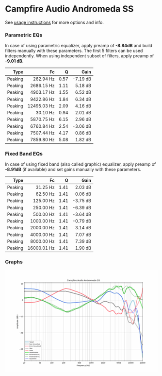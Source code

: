 # Campfire Audio Andromeda SS
See [usage instructions](https://github.com/jaakkopasanen/AutoEq#usage) for more options and info.

### Parametric EQs
In case of using parametric equalizer, apply preamp of **-8.84dB** and build filters manually
with these parameters. The first 5 filters can be used independently.
When using independent subset of filters, apply preamp of **-9.01 dB**.

| Type    | Fc          |    Q | Gain     |
|--------:|------------:|-----:|---------:|
| Peaking | 262.94 Hz   | 0.57 | -7.19 dB |
| Peaking | 2686.15 Hz  | 1.11 | 5.18 dB  |
| Peaking | 4903.17 Hz  | 1.55 | 6.52 dB  |
| Peaking | 9422.86 Hz  | 1.84 | 6.34 dB  |
| Peaking | 12495.03 Hz | 2.09 | 4.16 dB  |
| Peaking | 30.10 Hz    | 0.94 | 2.01 dB  |
| Peaking | 5870.75 Hz  | 6.15 | 2.96 dB  |
| Peaking | 6760.84 Hz  | 2.54 | -3.06 dB |
| Peaking | 7507.44 Hz  | 4.17 | 0.86 dB  |
| Peaking | 7859.80 Hz  | 5.08 | 1.82 dB  |

### Fixed Band EQs
In case of using fixed band (also called graphic) equalizer, apply preamp of **-8.91dB**
(if available) and set gains manually with these parameters.

| Type    | Fc          |    Q | Gain     |
|--------:|------------:|-----:|---------:|
| Peaking | 31.25 Hz    | 1.41 | 2.03 dB  |
| Peaking | 62.50 Hz    | 1.41 | 0.06 dB  |
| Peaking | 125.00 Hz   | 1.41 | -3.75 dB |
| Peaking | 250.00 Hz   | 1.41 | -6.39 dB |
| Peaking | 500.00 Hz   | 1.41 | -3.64 dB |
| Peaking | 1000.00 Hz  | 1.41 | -0.79 dB |
| Peaking | 2000.00 Hz  | 1.41 | 3.14 dB  |
| Peaking | 4000.00 Hz  | 1.41 | 7.07 dB  |
| Peaking | 8000.00 Hz  | 1.41 | 7.39 dB  |
| Peaking | 16000.01 Hz | 1.41 | 1.90 dB  |

### Graphs
![](./Campfire%20Audio%20Andromeda%20SS.png)